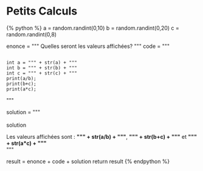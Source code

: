 Petits Calculs
==============
{% python %}
a = random.randint(0,10)
b = random.randint(0,20)
c = random.randint(0,8)

enonce = """<span class="exoQuestion"> Quelles seront les valeurs affichées? </span>"""
code = """
<pre><code>
int a = """ + str(a) + """
int b = """ + str(b) + """
int c = """ + str(c) + """
print(a/b);
print(b+c);
print(a*c);</code></pre>
"""

solution = """<br/><br/><span class="solutionButton">solution</span><div class="solutionArea">
<span class="exoSolution">Les valeurs affichées sont : **""" + str(a/b) + """**, **""" + str(b+c) + """** et **""" + str(a*c) + """**</span></div>"""

result = enonce + code + solution
return result
{% endpython %}
